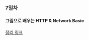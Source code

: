 ### 7일차

#### 그림으로 배우는 HTTP & Network Basic
[정리 링크](https://github.com/JaeKang20/lloydk/blob/main/2%EC%A3%BC%EC%B0%A8/HTTP%26Network/HTTP.md)